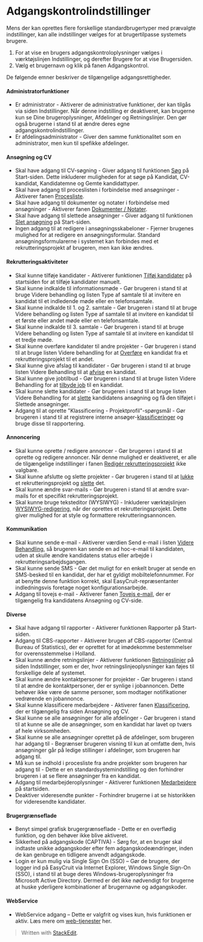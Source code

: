 # Adgangskontrolindstillinger

Mens der kan oprettes flere forskellige standardbrugertyper med prævalgte indstillinger, kan alle indstillinger vælges for at brugertilpasse systemets brugere.

1.  For at vise en brugers adgangskontroloplysninger vælges i værktøjslinjen  Indstillinger, og derefter  Brugere  for at vise  Brugersiden.
2.  Vælg et brugernavn og klik på fanen  Adgangskontrol.

De følgende emner beskriver de tilgængelige adgangsrettigheder.

#### Administratorfunktioner

-   Er administrator  - Aktiverer de administrative funktioner, der kan tilgås via siden Indstillinger. Når denne indstilling er deaktiveret, kan brugerne kun se  Dine brugeroplysninger,  Afdelinger  og  Retningslinjer. Den gør også brugerne i stand til at ændre deres egne adgangskontrolindstillinger.
-   Er afdelingsadministrator  - Giver den samme funktionalitet som en administrator, men kun til spefikke afdelinger.

#### Ansøgning og CV

-   Skal have adgang til CV-søgning  - Giver adgang til funktionen  [Søg](searching_for_candidates.htm)  på  Start-siden. Dette inkluderer muligheden for at søge på Kandidat, CV-kandidat, Kandidatemne og Gemte kandidattyper.
-   Skal have adgang til proceslisten i forbindelse med ansøgninger  - Aktiverer fanen  [Procesliste](recruitment_activities_list_tab.htm).
-   Skal have adgang til dokumenter og notater i forbindelse med ansøgninger  - Aktiverer fanen  [Dokumenter / Notater](documents_notes_tab.htm).
-   Skal have adgang til slettede ansøgninger  - Giver adgang til funktionen  [Slet ansøgning](deleting_an_applicant.htm)  på  Start-siden.
-   Ingen adgang til at redigere i ansøgningsskabeloner  - Fjerner brugenes mulighed for at redigere en ansøgningsformular. Standard ansøgningsformularerne i systemet kan forbindes med et rekrutteringsprojekt af brugeren, men kan ikke ændres.

#### Rekrutteringsaktiviteter

-   Skal kunne tilføje kandidater  - Aktiverer funktionen  [Tilføj kandidater](adding_candidates.htm)  på startsiden for at tilføje kandidater manuelt.
-   Skal kunne indkalde til informationsmøde  - Gør brugeren i stand til at bruge  Videre behandling  og listen  Type af samtale  til at invitere en kandidat til et indledende møde eller en telefonsamtale.
-   Skal kunne indkalde til 1. og 2. samtale  - Gør brugeren i stand til at bruge  Videre behandling  og listen  Type af samtale  til at invitere en kandidat til et første eller andet møde eller en telefonsamtale.
-   Skal kunne indkalde til 3. samtale  - Gør brugeren i stand til at bruge  Videre behandling  og listen  Type af samtale  til at invitere en kandidat til et tredje møde.
-   Skal kunne overføre kandidater til andre projekter  - Gør brugeren i stand til at bruge listen  Videre behandling  for at  [Overføre](transferring_applicants.htm)  en kandidat fra et rekrutteringsprojekt til et andet.
-   Skal kunne give afslag til kandidater  - Gør brugeren i stand til at bruge listen  Videre Behandling  til at  [afvise](rejecting_and_withdrawing_an_applicant.htm)  en kandidat.
-   Skal kunne give jobtilbud  - Gør brugeren i stand til at bruge listen  Videre Behandling  for at  [tilbyde job](making_an_offer_to_an_applicant.htm)  til en kandidat.
-   Skal kunne slette kandidater  - Gør brugeren i stand til at bruge listen  Videre Behandling  for at  [slette](deleting_an_applicant.htm)  kandidatens ansøgning og få den tilføjet i  Slettede ansøgninger.
-   Adgang til at oprette "Klassificering - Projektprofil"-spørgsmål  - Gør brugeren i stand til at registrere interne ansøger-[klassificeringer](classification_tab.htm)  og bruge disse til rapportering.

#### Annoncering

-   Skal kunne oprette / redigere annoncer  - Gør brugeren i stand til at oprette og redigere annoncer. Når denne mulighed er deaktiveret, er alle de tilgængelige indstillinger i fanen  [Redigér rekrutteringsprojekt](edit_a_vacancy.htm)  ikke valgbare.
-   Skal kunne afslutte og slette projekter  - Gør brugeren i stand til at  [lukke](closing_a_vacancy.htm)  et rekrutteringsprojekt og  [slette](deleting_a_vacancy.htm)  det.
-   Skal kunne ændre svar-mails  - Gør brugeren i stand til at ændre svar-mails for et specifikt rekrutteringsprojekt.
-   Skal kunne bruge teksteditor (WYSIWYG)  - Inkluderer værktøjslinjen  [WYSIWYG-redigering](wysiwyg_text_editor.htm), når der oprettes et rekrutteringsprojekt. Dette giver mulighed for at style og formattere rekrutteringsannoncen.

#### Kommunikation

-   Skal kunne sende e-mail  - Aktiverer værdien  Send e-mail  i listen  [Videre Behandling](applicant_progress_options.htm), så brugeren kan sende en ad hoc-e-mail til kandidaten, uden at skulle ændre kandidatens status eller arbejde i rekrutteringsarbejdsgangen.
-   Skal kunne sende SMS  - Gør det muligt for en enkelt bruger at sende en SMS-besked til en kandidat, der har et gyldigt mobiltelefonnummer. For at benytte denne funktion korrekt, skal EasyCruit-repræsentanter indledningsvis foretage noget konfigurationsarbejde.
-   Adgang til tovejs e-mail  - Aktiverer fanen  [Tovejs e-mail](two_way_email_tab.htm), der er tilgængelig fra kandidatens  Ansøgning og CV-side.

#### Diverse

-   Skal have adgang til rapporter  - Aktiverer funktionen  Rapporter  på  Start-siden.
-   Adgang til CBS-rapporter  - Aktiverer brugen af CBS-rapporter (Central Bureau of Statistics), der er oprettet for at imødekomme bestemmelser for overensstemmelse i Holland.
-   Skal kunne ændre retningslinjer  - Aktiverer funktionen  [Retningslinjer](internal_guidelines.htm)  på siden  Indstillinger, som er der, hvor retningslinjeoplysninger kan føjes til forskellige dele af systemet.
-   Skal kunne ændre kontaktpersoner for projekter  - Gør brugeren i stand til at ændre de kontaktpersoner, der er synlige i jobannoncen. Dette behøver ikke være de samme personer, som modtager notifikationer vedrørende en jobannonce.
-   Skal kunne klassificere medarbejdere  - Aktiverer fanen  [Klassificering](classification_tab.htm), der er tilgængelig fra siden  Ansøgning og CV.
-   Skal kunne se alle ansøgninger for alle afdelinger  - Gør brugeren i stand til at kunne se alle de ansøgninger, som en kandidat har lavet op tværs af hele virksomheden.
-   Skal kunne se alle ansøgninger oprettet på de afdelinger, som brugeren har adgang til  - Begrænser brugeren visning til kun at omfatte dem, hvis ansøgninger går på ledige stillinger i afdelinger, som brugeren har adgang til.
-   Må kun se indhold i procesliste fra andre projekter som brugeren har adgang til  - Dette er en standardsystemindstilling og den forhindrer brugeren i at se flere ansøgninger fra en kandidat.
-   Adgang til medarbejderoplysninger  - Aktiverer funktionen  [Medarbejdere](guide_for_users_employees.htm)  på startsiden.
-   Deaktiver videresendte punkter  - Forhindrer brugerne i at se historikken for videresendte kandidater.

#### Brugergrænseflade

-   Benyt simpel grafisk brugergrænseflade  - Dette er en overflødig funktion, og den behøver ikke blive aktiveret.
-   Sikkerhed på adgangskode (CAPTIVA)  - Sørg for, at en bruger skal indtaste unikke adgangskoder efter fem adgangskodeændringer, inden de kan genbruge en tidligere anvendt adgangskode.
-   Login er kun mulig via Single Sign On (SSO)  – Gør de brugere, der logger ind på EasyCruit via Internet Explorer, Windows Single Sign-On (SSO), i stand til at buge deres Windows-brugeroplysninger fra Microsoft Active Directory. Dermed er det ikke nødvendigt for brugerne at huske yderligere kombinationer af brugernavne og adgangskoder.

#### WebService

-   WebService adgang  – Dette er valgfrit og vises kun, hvis funktionen er aktiv. Læs mere om  [web-tjenester](guide_for_administrators_integration_apis.htm)  her.


> Written with [StackEdit](https://stackedit.io/).
<!--stackedit_data:
eyJoaXN0b3J5IjpbMTM0NjQ4MTEyNF19
-->